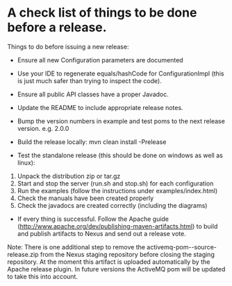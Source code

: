 # A check list of things to be done before a release. #

Things to do before issuing a new release:

* Ensure all new Configuration parameters are documented

* Use your IDE to regenerate equals/hashCode for ConfigurationImpl (this is just much safer than trying to inspect the code).

* Ensure all public API classes have a proper Javadoc.

* Update the README to include appropriate release notes.

* Bump the version numbers in example and test poms to the next release version. e.g. 2.0.0

* Build the release locally: mvn clean install -Prelease

* Test the standalone release (this should be done on windows as well as linux):
1. Unpack the distribution zip or tar.gz
2. Start and stop the server (run.sh and stop.sh) for each configuration
3. Run the examples (follow the instructions under examples/index.html)
5. Check the manuals have been created properly
6. Check the javadocs are created correctly (including the diagrams)

* If every thing is successful.  Follow the Apache guide (http://www.apache.org/dev/publishing-maven-artifacts.html) to build and publish artifacts to Nexus and send out a release vote.

Note: There is one additional step to remove the activemq-pom-<version>-source-release.zip from the Nexus staging repository before closing the staging repository.  At the moment this artifact is uploaded automatically by the Apache release plugin.  In future versions the ActiveMQ pom will be updated to take this into account.
